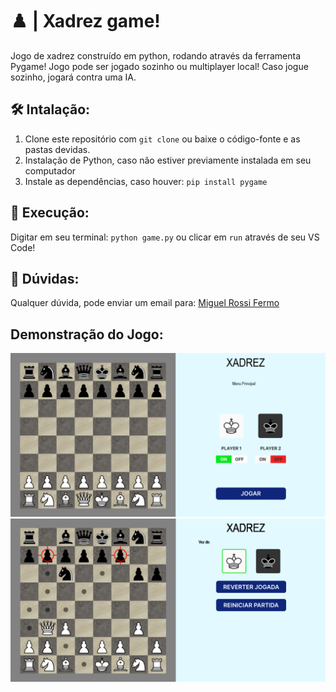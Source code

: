 # ♟️ | Xadrez game!

Jogo de xadrez construído em python, rodando através da ferramenta Pygame! Jogo pode ser jogado sozinho ou multiplayer local! Caso jogue sozinho, jogará contra uma IA.

## 🛠️ Intalação:

1. Clone este repositório com `git clone` ou baixe o código-fonte e as pastas devidas.
2. Instalação de Python, caso não estiver previamente instalada em seu computador
3. Instale as dependências, caso houver: `pip install pygame`

## 🚀 Execução:

Digitar em seu terminal: `python game.py` ou clicar em `run` através de seu VS Code!

## 📩 Dúvidas:

Qualquer dúvida, pode enviar um email para: [Miguel Rossi Fermo](mailto:miguelrossifermo05@gmail.com)

## Demonstração do Jogo:

![1724780574095](image/README/1724780574095.png)
![1724780627229](image/README/1724780627229.png)